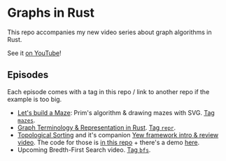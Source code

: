 # Graphs in Rust

This repo accompanies my new video series about graph algorithms in Rust.

See it [on YouTube](https://youtube.com/playlist?list=PLoSY6azqHO7CkceNc4m6kgpJaj8Lq8GnD)!

## Episodes

Each episode comes with a tag in this repo / link to another repo if the example is too big.

- [Let's build a Maze](https://youtu.be/UEAg4qCALb8): Prim's algorithm & drawing mazes with SVG.
[Tag `mazes`](https://github.com/Lakret/gir/releases/tag/mazes).
- [Graph Terminology & Representation in Rust](https://youtu.be/3DLrUNbKhjQ).
[Tag `repr`](https://github.com/Lakret/gir/releases/tag/repr).
- [Topological Sorting](https://youtu.be/HS8-1Obn87M) and it's companion
[Yew framework intro & review video](https://youtu.be/1WHJqz0CHBw).
The code for those is [in this repo](https://github.com/Lakret/cells) +
there's a demo [here](https://lakret.net/demos/cells/index.html).
- Upcoming Bredth-First Search video. [Tag `bfs`](https://github.com/Lakret/gir/releases/tag/bfs).
